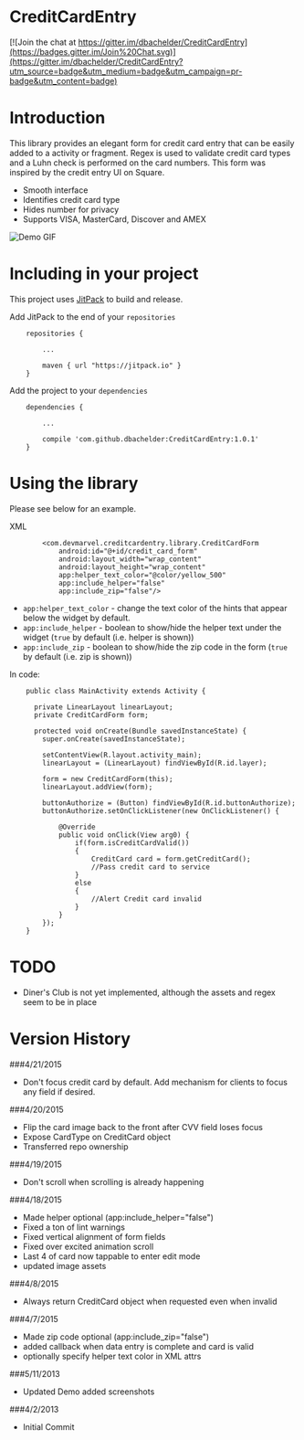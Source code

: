 CreditCardEntry
=========

[![Join the chat at https://gitter.im/dbachelder/CreditCardEntry](https://badges.gitter.im/Join%20Chat.svg)](https://gitter.im/dbachelder/CreditCardEntry?utm_source=badge&utm_medium=badge&utm_campaign=pr-badge&utm_content=badge)

# Introduction

This library provides an elegant form for credit card entry that can be easily added to a activity or fragment.
Regex is used to validate credit card types and a Luhn check is performed on the card numbers. This form was inspired by the credit entry UI on Square.

 - Smooth interface
 - Identifies credit card type
 - Hides number for privacy
 - Supports VISA, MasterCard, Discover and AMEX

![][1]


# Including in your project

This project uses [JitPack](https://jitpack.io) to build and release.

Add JitPack to the end of your `repositories`

```
    repositories {

        ...

        maven { url "https://jitpack.io" }
    }
```

Add the project to your `dependencies`

```
    dependencies {

        ...

        compile 'com.github.dbachelder:CreditCardEntry:1.0.1'
    }
```

# Using the library

Please see below for an example.

XML

```
        <com.devmarvel.creditcardentry.library.CreditCardForm
            android:id="@+id/credit_card_form"
            android:layout_width="wrap_content"
            android:layout_height="wrap_content"
            app:helper_text_color="@color/yellow_500"
            app:include_helper="false"
            app:include_zip="false"/>

```

 * `app:helper_text_color` - change the text color of the hints that appear below the widget by default.
 * `app:include_helper` - boolean to show/hide the helper text under the widget (`true` by default (i.e. helper is shown))
 * `app:include_zip` - boolean to show/hide the zip code in the form (`true` by default (i.e. zip is shown))


In code:

```
    public class MainActivity extends Activity {
  
      private LinearLayout linearLayout;
      private CreditCardForm form;
  
      protected void onCreate(Bundle savedInstanceState) {
        super.onCreate(savedInstanceState);
  
        setContentView(R.layout.activity_main);
    	linearLayout = (LinearLayout) findViewById(R.id.layer);
		
        form = new CreditCardForm(this);
    	linearLayout.addView(form);
    	
    	buttonAuthorize = (Button) findViewById(R.id.buttonAuthorize);
    	buttonAuthorize.setOnClickListener(new OnClickListener() {
    		
    		@Override
    		public void onClick(View arg0) {
    			if(form.isCreditCardValid())
    			{
    				CreditCard card = form.getCreditCard();
    				//Pass credit card to service
    			}
    			else
    			{
    				//Alert Credit card invalid
    			}
    		}
    	});
    }
```

# TODO

  - Diner's Club is not yet implemented, although the assets and regex seem to be in place

# Version History

###4/21/2015
 - Don't focus credit card by default. Add mechanism for clients to focus any field if desired.

###4/20/2015
 - Flip the card image back to the front after CVV field loses focus
 - Expose CardType on CreditCard object
 - Transferred repo ownership

###4/19/2015
 - Don't scroll when scrolling is already happening

###4/18/2015
 - Made helper optional (app:include_helper="false")
 - Fixed a ton of lint warnings
 - Fixed vertical alignment of form fields
 - Fixed over excited animation scroll
 - Last 4 of card now tappable to enter edit mode
 - updated image assets

###4/8/2015
 - Always return CreditCard object when requested even when invalid

###4/7/2015
 - Made zip code optional (app:include_zip="false")
 - added callback when data entry is complete and card is valid
 - optionally specify helper text color in XML attrs

###5/11/2013
 - Updated Demo added screenshots

###4/2/2013
 - Initial Commit

[1]: https://raw.github.com/dbachelder/CreditCardEntry/master/demo.gif "Demo GIF"
